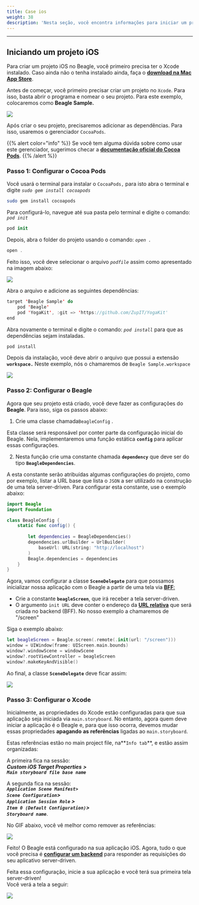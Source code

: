 ```yaml
---
title: Case ios
weight: 38
description: 'Nesta seção, você encontra informações para iniciar um projeto iOS com Beagle.'
---
```


---

## Iniciando um projeto iOS

Para criar um projeto iOS no Beagle, você primeiro precisa ter o Xcode instalado. Caso ainda não o tenha instalado ainda, faça o [**download na Mac App Store**](https://apps.apple.com/app/xcode/id497799835).

Antes de começar, você primeiro precisar criar um projeto no `Xcode`. Para isso, basta abrir o programa e nomear o seu projeto. Para este exemplo, colocaremos como **Beagle Sample.** 

![](/docs-beagle/captura-de-tela-2020-04-08-a-s-10.35.19.png)

Após criar o seu projeto, precisaremos adicionar as dependências. Para isso, usaremos o gerenciador `CocoaPods`.

{{% alert color="info" %}}
Se você tem alguma dúvida sobre como usar este gerenciador, sugerimos checar a [**documentação oficial do Cocoa Pods**](https://cocoapods.org/).
{{% /alert %}}

### Passo 1: Configurar o Cocoa Pods

Você usará o terminal para instalar o `CocoaPods,` para isto abra o terminal e digite _`sudo gem install cocoapods`_

```bash
sudo gem install cocoapods
```

Para configurá-lo, navegue até sua pasta pelo terminal e digite o comando: _`pod init`_ 

```swift
pod init
```

Depois, abra o folder do projeto usando o comando: _`open .`_

```swift
open .
```

Feito isso, você deve selecionar o arquivo _`podfile`_ assim como apresentado na imagem abaixo: 

![](https://lh3.googleusercontent.com/3zzsq_UBccpGCwaMfyYGC6KR9v4Dj4GD3LO311IOBocCIlj6N9kLiw8M6M6liCf3RnICjHpZL9Grw0JgylSSdp1jTkun-N8UYazKu7Wy0jkvBBohE6biktoz932oNFZpnf8hLrJK)

Abra o arquivo e adicione as seguintes dependências:


```swift
target 'Beagle Sample' do
    pod 'Beagle'        
    pod 'YogaKit', :git => 'https://github.com/ZupIT/YogaKit'
end
```


Abra novamente o terminal e digite o comando: _`pod install`_ para que as dependências sejam instaladas.

```swift
pod install
```

Depois da instalação, você deve abrir o arquivo que possui a extensão **`workspace.`** Neste exemplo, nós o chamaremos de `Beagle Sample.workspace`

![](/docs-beagle/captura-de-tela-2020-04-08-a-s-10.23.09.png)

### Passo 2: Configurar o Beagle

Agora que seu projeto está criado, você deve fazer as configurações do **Beagle**. Para isso, siga os passos abaixo: 

1. Crie uma classe chamada`BeagleConfig` . 

Esta classe será responsável por conter parte da configuração inicial do Beagle. Nela, implementaremos uma função estática **`config`** para aplicar essas configurações.

2. Nesta função crie uma constante chamada **`dependency`** que deve ser do tipo **`BeagleDependencies`**. 

A esta constante serão atribuídas algumas configurações do projeto, como por exemplo, listar a URL base que lista o `JSON` a ser utilizado na construção de uma tela server-driven. Para configurar esta constante, use o exemplo abaixo:


```swift
import Beagle
import Foundation

class BeagleConfig {
    static func config() {
        
        let dependencies = BeagleDependencies()
        dependencies.urlBuilder = UrlBuilder(
            baseUrl: URL(string: "http://localhost")
        )
        Beagle.dependencies = dependencies
    }
}
```


Agora, vamos configurar a classe **`SceneDelegate`** para que possamos inicializar nossa aplicação com o Beagle a partir de uma tela via [**BFF**:](../../../../../../principais-conceitos#backend-for-frontend)

* Crie a constante **`beagleScreen`**, que irá receber a tela server-driven. 
* O argumento `init URL` deve conter o endereço da [**URL relativa**](../../../../../features/urls#caminho-relativo) que será criada no backend \(BFF\). No nosso exemplo a chamaremos de "/screen"

Siga o exemplo abaixo: 

```swift
let beagleScreen = Beagle.screen(.remote(.init(url: "/screen")))
window = UIWindow(frame: UIScreen.main.bounds)
window?.windowScene = windowScene
window?.rootViewController = beagleScreen
window?.makeKeyAndVisible()
```

Ao final, a classe **`SceneDelegate`** deve ficar assim:

![](https://lh5.googleusercontent.com/JcpliGK0G3QJyLlZIDcwD8X7TZfO7QKEjCcVmWNjX0NHoS8gHl8XOZrSg6dfVntZkusNGmJxRWTa3Ps_xrhCQsIQPOzsFZ375uLqDx1qvuWJWeOnlnQkQy8EkcvMuWhJ6KU8tF-r)

### Passo 3: Configurar o Xcode

Inicialmente, as propriedades do Xcode estão configuradas para que sua aplicação seja iniciada via `main.storyboard`. No entanto, agora quem deve iniciar a aplicação é o Beagle e, para que isso ocorra, devemos mudar essas propriedades **apagando** **as** **referências** ligadas ao `main.storyboard`. 

Estas referências estão no main project file, na**`Info tab`**, e estão assim organizadas:

A primeira fica na sessão:   
_**Custom iOS Target Properties**_ _**&gt;   
`Main storyboard file base name`**_ 

A segunda fica na sessão:  
_**`Application Scene Manifest>`**_  
_**`Scene Configuration`&gt;**_   
_**`Application Session Role` &gt;  
`Item 0 (Default Configuration)`&gt;  
`Storyboard name`**_.

No GIF abaixo, você vê melhor como remover as referências:

![](/docs-beagle/main%20%282%29.gif)

Feito! O Beagle está configurado na sua aplicação iOS. Agora, tudo o que você precisa é [**configurar um backend**](../../case-backend) para responder as requisições do seu aplicativo server-driven.

Feita essa configuração, inicie a sua aplicação e você terá sua primeira tela server-driven!   
Você verá a tela a seguir: 

![](/docs-beagle/captura_de_tela_2020-04-07_a-s_17-removebg-preview-2-.png)

